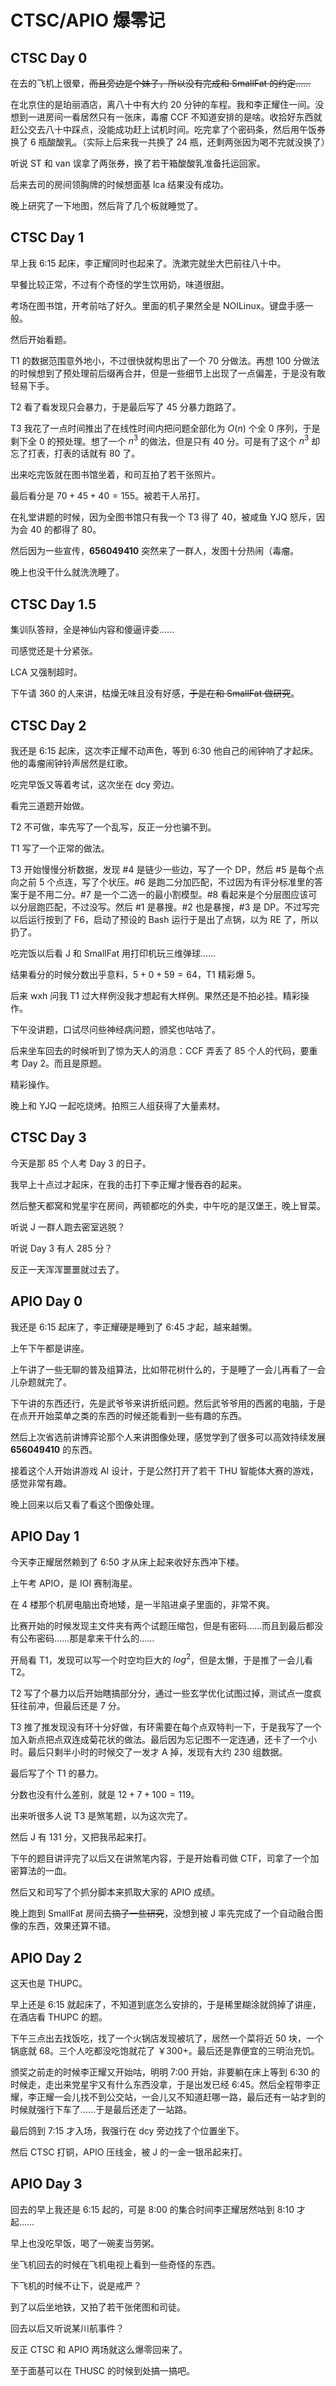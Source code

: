 # CTSC/APIO 爆零记

## CTSC Day 0

在去的飞机上很晕，<del>而且旁边是个妹子，所以没有完成和 SmallFat 的约定……</del>

在北京住的是珀丽酒店，离八十中有大约 20 分钟的车程。我和李正耀住一间。没想到一进房间一看居然只有一张床，毒瘤 CCF 不知道安排的是啥。收拾好东西就赶公交去八十中踩点，没能成功赶上试机时间。吃完拿了个密码条，然后用午饭券换了 6 瓶酸酸乳。（实际上后来我一共换了 24 瓶，还剩两张因为喝不完就没换了）

听说 ST 和 van 误拿了两张券，换了若干箱酸酸乳准备托运回家。

后来去司的房间领胸牌的时候想面基 lca 结果没有成功。

晚上研究了一下地图，然后背了几个板就睡觉了。

## CTSC Day 1

早上我 6:15 起床，李正耀同时也起来了。洗漱完就坐大巴前往八十中。

早餐比较正常，不过有个奇怪的学生饮用奶，味道很甜。

考场在图书馆，开考前咕了好久。里面的机子果然全是 NOILinux。键盘手感一般。

然后开始看题。

T1 的数据范围意外地小，不过很快就构思出了一个 70 分做法。再想 100 分做法的时候想到了预处理前后缀再合并，但是一些细节上出现了一点偏差，于是没有敢轻易下手。

T2 看了看发现只会暴力，于是最后写了 45 分暴力跑路了。

T3 我花了一点时间推出了在线性时间内把问题全部化为 $O(n)$ 个全 0 序列，于是剩下全 0 的预处理。想了一个 $n^3$ 的做法，但是只有 40 分。可是有了这个 $n^3$ 却忘了打表，打表的话就有 80 了。

出来吃完饭就在图书馆坐着，和司互拍了若干张照片。

最后看分是 $70+45+40=155$。被若干人吊打。

在礼堂讲题的时候，因为全图书馆只有我一个 T3 得了 40，被咸鱼 YJQ 怒斥，因为会 40 的都得了 80。

然后因为一些宣传，**656049410** 突然来了一群人，发图十分热闹（毒瘤。

晚上也没干什么就洗洗睡了。

## CTSC Day 1.5

集训队答辩，全是神仙内容和傻逼评委……

司感觉还是十分紧张。

LCA 又强制超时。

下午请 360 的人来讲，枯燥无味且没有好感，<del>于是在和 SmallFat 做研究</del>。

## CTSC Day 2

我还是 6:15 起床，这次李正耀不动声色，等到 6:30 他自己的闹钟响了才起床。他的毒瘤闹钟铃声居然是红歌。

吃完早饭又等着考试，这次坐在 dcy 旁边。

看完三道题开始做。

T2 不可做，率先写了一个乱写，反正一分也骗不到。

T1 写了一个正常的做法。

T3 开始慢慢分析数据，发现 #4 是链少一些边，写了一个 DP，然后 #5 是每个点向之前 5 个点连，写了个状压。#6 是跑二分加匹配，不过因为有评分标准里的答案于是不用二分。#7 是一个二选一的最小割模型。#8 看起来是个分层图应该可以分层跑匹配，不过没写。然后 #1 是暴搜。#2 也是暴搜，#3 是 DP。不过写完以后运行按到了 F6，启动了预设的 Bash 运行于是出了点锅，以为 RE 了，所以扔了。

吃完饭以后看 J 和 SmallFat 用打印机玩三维弹球……

结果看分的时候分数出乎意料，$5+0+59=64$，T1 精彩爆 5。

后来 wxh 问我 T1 过大样例没我才想起有大样例。果然还是不拍必挂。精彩操作。

下午没讲题，口试尽问些神经病问题，颁奖也咕咕了。

后来坐车回去的时候听到了惊为天人的消息：CCF 弄丢了 85 个人的代码，要重考 Day 2。而且是原题。

精彩操作。

晚上和 YJQ 一起吃烧烤。拍照三人组获得了大量素材。

## CTSC Day 3

今天是那 85 个人考 Day 3 的日子。

我早上十点过才起床，在我的击打下李正耀才慢吞吞的起来。

然后整天都窝和党星宇在房间，两顿都吃的外卖，中午吃的是汉堡王，晚上冒菜。

听说 J 一群人跑去密室逃脱？

听说 Day 3 有人 285 分？

反正一天浑浑噩噩就过去了。

## APIO Day 0

我还是 6:15 起床了，李正耀硬是睡到了 6:45 才起，越来越懒。

上午下午都是讲座。

上午讲了一些无聊的普及组算法，比如带花树什么的，于是睡了一会儿再看了一会儿杂题就完了。

下午讲的东西还行，先是武爷爷来讲折纸问题。然后武爷爷用的西酱的电脑，于是在点开开始菜单之类的东西的时候还能看到一些有趣的东西。

然后上次省选前讲博弈论那个人来讲图像处理，感觉学到了很多可以高效持续发展 **656049410** 的东西。

接着这个人开始讲游戏 AI 设计，于是公然打开了若干 THU 智能体大赛的游戏，感觉非常有趣。

晚上回来以后又看了看这个图像处理。

## APIO Day 1

今天李正耀居然赖到了 6:50 才从床上起来收好东西冲下楼。

上午考 APIO，是 IOI 赛制海星。

在 4 楼那个机房电脑出奇地矮，是一半陷进桌子里面的，非常不爽。

比赛开始的时候发现主文件夹有两个试题压缩包，但是有密码……而且到最后都没有公布密码……那是拿来干什么的……

开局看 T1，发现可以写一个时空均巨大的 $log^2$，但是太懒，于是推了一会儿看 T2。

T2 写了个暴力以后开始瞎搞部分分，通过一些玄学优化试图过掉，测试点一度疯狂往前冲，但最后还是 7 分。

T3 推了推发现没有环十分好做，有环需要在每个点双特判一下，于是我写了一个加入新点把点双连成菊花状的做法。最后因为忘记图不一定连通，还卡了一个小时。最后只剩半小时的时候交了一发才 A 掉，发现有大约 230 组数据。

最后写了个 T1 的暴力。

分数也没有什么差别，就是 $12+7+100=119$。

出来听很多人说 T3 是煞笔题，以为这次完了。

然后 J 有 $131$ 分，又把我吊起来打。

下午的题目讲评完了以后又在讲煞笔内容，于是开始看司做 CTF，司拿了一个加密算法的一血。

然后又和司写了个抓分脚本来抓取大家的 APIO 成绩。

晚上跑到 SmallFat 房间去<del>搞了一些研究</del>，没想到被 J 率先完成了一个自动融合图像的东西，效果还算不错。

## APIO Day 2

这天也是 THUPC。

早上还是 6:15 就起床了，不知道到底怎么安排的，于是稀里糊涂就鸽掉了讲座，在酒店看 THUPC 的题。

下午三点出去找饭吃，找了一个火锅店发现被坑了，居然一个菜将近 50 块，一个锅底就 68。三个人吃都没吃饱就花了 ￥300+。最后还是靠便宜的三明治充饥。

颁奖之前走的时候李正耀又开始咕，明明 7:00 开始，非要躺在床上等到 6:30 的时候走，走出来党星宇又有什么东西没拿，于是出发已经 6:45。然后全程带李正耀，李正耀一会儿找不到公交站，一会儿又不知道赶哪一路，最后还有一站才到的时候就强行下车了……于是最后还走了一站路。

最后鸽到 7:15 才入场，我强行在 dcy 旁边找了个位置坐下。

然后 CTSC 打铜，APIO 压线金，被 J 的一金一银吊起来打。

## APIO Day 3

回去的早上我还是 6:15 起的，可是 8:00 的集合时间李正耀居然咕到 8:10 才起……

早上也没吃早饭，喝了一碗麦当劳粥。

坐飞机回去的时候在飞机电视上看到一些奇怪的东西。

下飞机的时候不让下，说是戒严？

到了以后坐地铁，又拍了若干张佬图和司徒。

回去以后又听说某川航事件？

反正 CTSC 和 APIO 两场就这么爆零回来了。

至于面基可以在 THUSC 的时候到处搞一搞吧。